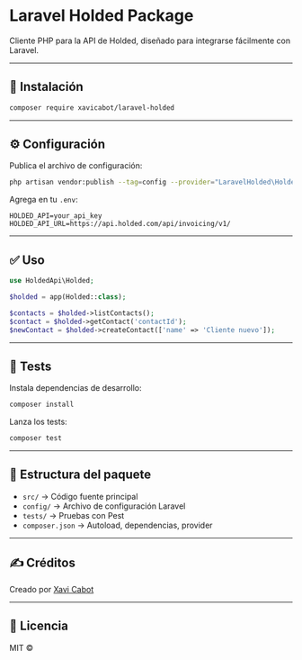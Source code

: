 # Laravel Holded Package

Cliente PHP para la API de Holded, diseñado para integrarse fácilmente con Laravel.

---

## 🚀 Instalación

```bash
composer require xavicabot/laravel-holded
```

---

## ⚙️ Configuración

Publica el archivo de configuración:

```bash
php artisan vendor:publish --tag=config --provider="LaravelHolded\HoldedServiceProvider"
```

Agrega en tu `.env`:

```env
HOLDED_API=your_api_key
HOLDED_API_URL=https://api.holded.com/api/invoicing/v1/
```

---

## ✅ Uso

```php
use HoldedApi\Holded;

$holded = app(Holded::class);

$contacts = $holded->listContacts();
$contact = $holded->getContact('contactId');
$newContact = $holded->createContact(['name' => 'Cliente nuevo']);
```

---

## 🧪 Tests

Instala dependencias de desarrollo:

```bash
composer install
```

Lanza los tests:

```bash
composer test
```

---

## 📂 Estructura del paquete

- `src/` → Código fuente principal
- `config/` → Archivo de configuración Laravel
- `tests/` → Pruebas con Pest
- `composer.json` → Autoload, dependencias, provider

---

## ✍️ Créditos

Creado por [Xavi Cabot](https://tusitio.com)

---

## 📄 Licencia

MIT ©
